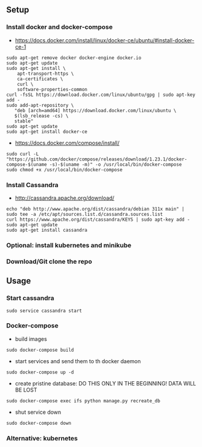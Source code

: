 ## Setup

### Install docker and docker-compose

* https://docs.docker.com/install/linux/docker-ce/ubuntu/#install-docker-ce-1
```
sudo apt-get remove docker docker-engine docker.io
sudo apt-get update
sudo apt-get install \
    apt-transport-https \
    ca-certificates \
    curl \
    software-properties-common
curl -fsSL https://download.docker.com/linux/ubuntu/gpg | sudo apt-key add -
sudo add-apt-repository \
   "deb [arch=amd64] https://download.docker.com/linux/ubuntu \
   $(lsb_release -cs) \
   stable"
sudo apt-get update
sudo apt-get install docker-ce
```
* https://docs.docker.com/compose/install/
```
sudo curl -L "https://github.com/docker/compose/releases/download/1.23.1/docker-compose-$(uname -s)-$(uname -m)" -o /usr/local/bin/docker-compose
sudo chmod +x /usr/local/bin/docker-compose
```

### Install Cassandra

* http://cassandra.apache.org/download/
```
echo "deb http://www.apache.org/dist/cassandra/debian 311x main" | sudo tee -a /etc/apt/sources.list.d/cassandra.sources.list
curl https://www.apache.org/dist/cassandra/KEYS | sudo apt-key add -
sudo apt-get update
sudo apt-get install cassandra
```
### Optional: install kubernetes and minikube



### Download/Git clone the repo




## Usage

### Start cassandra

`sudo service cassandra start`

### Docker-compose

* build images
```
sudo docker-compose build
```

* start services and send them to th docker daemon
```
sudo docker-compose up -d
```

* create pristine database: DO THIS ONLY IN THE BEGINNING! DATA WILL BE LOST
```
sudo docker-compose exec ifs python manage.py recreate_db
```

* shut service down
```
sudo docker-compose down
```

### Alternative: kubernetes
